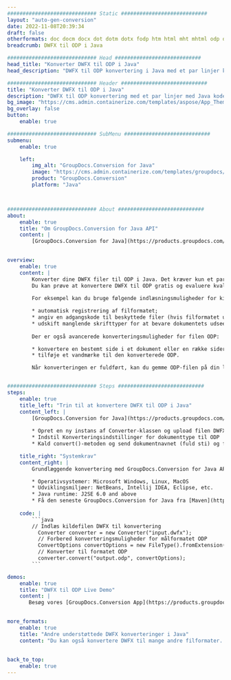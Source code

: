 ```yaml
---
############################# Static ############################
layout: "auto-gen-conversion"
date: 2022-11-08T20:39:34
draft: false
otherformats: doc docm docx dot dotm dotx fodp htm html mht mhtml odp odt otp pot potm potx pps ppsm ppsx ppt pptm pptx rtf
breadcrumb: DWFX til ODP i Java

############################# Head ############################
head_title: "Konverter DWFX til ODP i Java"
head_description: "DWFX til ODP konvertering i Java med et par linjer kode. Konverter over 160 filformater ved hjælp af GroupDocs dokumentkonverterings-API for Java"

############################# Header ############################
title: "Konverter DWFX til ODP i Java"
description: "DWFX til ODP konvertering med et par linjer med Java kode"
bg_image: "https://cms.admin.containerize.com/templates/aspose/App_Themes/V3/images/bg/header1.png"
bg_overlay: false
button:
    enable: true

############################# SubMenu ############################
submenu:
    enable: true

    left:
        img_alt: "GroupDocs.Conversion for Java"
        image: "https://cms.admin.containerize.com/templates/groupdocs/images/product-logos/90x90-noborder/groupdocs-conversion-java.png"
        product: "GroupDocs.Conversion"
        platform: "Java"



############################# About ############################
about:
    enable: true
    title: "Om GroupDocs.Conversion for Java API"
    content: |
        [GroupDocs.Conversion for Java](https://products.groupdocs.com/conversion/java/) er en avanceret filformatkonverterings-API til konvertering mellem populære billed- og dokumentformater såsom Microsoft Office, OpenDocument, PDF, HTML, e-mail, CAD. og meget mere med blot et par linjer kode. Den native API registrerer automatisk formaterne af de originale dokumenter og tilbyder mange muligheder for at tilpasse de konverterede dokumenter. Sammen med funktionen til at udtrække information fra et dokument, understøtter den også caching af konverteringsresultaterne til den lokale disk som standard. Enhver form for cachelagring kan dog understøttes ved at implementere de passende grænseflader - Amazon S3, Dropbox, Google Drive, Windows Azure, Reddis eller andre.
    

overview:
    enable: true
    content: |
        Konverter dine DWFX filer til ODP i Java. Det kræver kun et par linjer med Java kode på enhver platform efter eget valg, såsom Windows, Linux, macOS.
        Du kan prøve at konvertere DWFX til ODP gratis og evaluere kvaliteten af ​​konverteringsresultaterne. Sammen med simple filkonverteringsscripts kan du prøve mere sofistikerede muligheder for at indlæse DWFX-kildefilen og gemme ODP-outputtet. 
        
        For eksempel kan du bruge følgende indlæsningsmuligheder for kilden DWFX:

        * automatisk registrering af filformatet;
        * angiv en adgangskode til beskyttede filer (hvis filformatet understøtter det);
        * udskift manglende skrifttyper for at bevare dokumentets udseende.
        
        Der er også avancerede konverteringsmuligheder for filen ODP:

        * konvertere en bestemt side i et dokument eller en række sider;
        * tilføje et vandmærke til den konverterede ODP.

        Når konverteringen er fuldført, kan du gemme ODP-filen på din lokale filsti eller på et tredjepartslager såsom FTP, Amazon S3, Google Drive, Dropbox osv. Bemærk venligst - for at konvertere DWFX til ODP, behøver du ikke installere yderligere software, såsom MS Office, Open Office, Adobe Acrobat Reader osv.


############################# Steps ############################
steps:
    enable: true
    title_left: "Trin til at konvertere DWFX til ODP i Java"
    content_left: |
        [GroupDocs.Conversion for Java](https://products.groupdocs.com/conversion/java/) giver udviklere mulighed for nemt at konvertere DWFX fil til ODP med et par linjer kode.
        
        * Opret en ny instans af Converter-klassen og upload filen DWFX med den fulde sti
        * Indstil Konverteringsindstillinger for dokumenttype til ODP
        * Kald convert()-metoden og send dokumentnavnet (fuld sti) og formatet (ODP) som en parameter

    title_right: "Systemkrav"
    content_right: |
        Grundlæggende konvertering med GroupDocs.Conversion for Java API kan udføres med blot et par linjer kode. Vores API'er understøttes på alle større platforme og operativsystemer. Før du udfører koden nedenfor, skal du sørge for, at du har følgende forudsætninger installeret på dit system.

        * Operativsystemer: Microsoft Windows, Linux, MacOS
        * Udviklingsmiljøer: NetBeans, Intellij IDEA, Eclipse, etc.
        * Java runtime: J2SE 6.0 and above
        * Få den seneste GroupDocs.Conversion for Java fra [Maven](https://repository.groupdocs.com/webapp/#/artifacts/browse/tree/General/repo/com/groupdocs/groupdocs-conversion)
         
    code: |
        ```java    
        // Indlæs kildefilen DWFX til konvertering
          Converter converter = new Converter("input.dwfx");
          // Forbered konverteringsmuligheder for målformatet ODP
          ConvertOptions convertOptions = new FileType().fromExtension("odp").getConvertOptions();
          // Konverter til formatet ODP
          converter.convert("output.odp", convertOptions);
        ```

demos:
    enable: true
    title: "DWFX til ODP Live Demo"
    content: |
       Besøg vores [GroupDocs.Conversion App](https://products.groupdocs.app/conversion/family) websted, og prøv DWFX til ODP konvertering nu. Den gratis demo har følgende fordele
          

more_formats:
    enable: true
    title: "Andre understøttede DWFX konverteringer i Java"
    content: "Du kan også konvertere DWFX til mange andre filformater. Se venligst listen nedenfor."
       
       
back_to_top:
    enable: true
---
```

